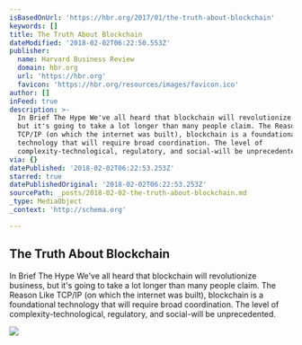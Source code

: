 ```yaml
---
isBasedOnUrl: 'https://hbr.org/2017/01/the-truth-about-blockchain'
keywords: []
title: The Truth About Blockchain
dateModified: '2018-02-02T06:22:50.553Z'
publisher:
  name: Harvard Business Review
  domain: hbr.org
  url: 'https://hbr.org'
  favicon: 'https://hbr.org/resources/images/favicon.ico'
author: []
inFeed: true
description: >-
  In Brief The Hype We've all heard that blockchain will revolutionize business,
  but it's going to take a lot longer than many people claim. The Reason Like
  TCP/IP (on which the internet was built), blockchain is a foundational
  technology that will require broad coordination. The level of
  complexity-technological, regulatory, and social-will be unprecedented.
via: {}
datePublished: '2018-02-02T06:22:53.253Z'
starred: true
datePublishedOriginal: '2018-02-02T06:22:53.253Z'
sourcePath: _posts/2018-02-02-the-truth-about-blockchain.md
_type: MediaObject
_context: 'http://schema.org'

---
```

<article style=""><h1>The Truth About Blockchain</h1><p>In Brief The Hype We've all heard that blockchain will revolutionize business, but it's going to take a lot longer than many people claim. The Reason Like TCP/IP (on which the internet was built), blockchain is a foundational technology that will require broad coordination. The level of complexity-technological, regulatory, and social-will be unprecedented.</p><img src="https://hbr.org/resources/images/article_assets/2016/11/R1701J_MOHAMED.jpg" /></article>